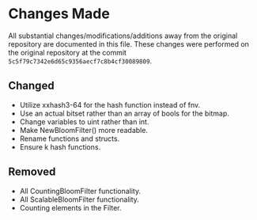 # Changes Made

All substantial changes/modifications/additions away from the original repository are documented in this file.
These changes were performed on the original repository at the commit `5c5f79c7342e6d65c9356aecf7c8b4cf30089809`.

## Changed
- Utilize xxhash3-64 for the hash function instead of fnv.
- Use an actual bitset rather than an array of bools for the bitmap.
- Change variables to uint rather than int.
- Make NewBloomFilter() more readable.
- Rename functions and structs.
- Ensure k hash functions.

## Removed
- All CountingBloomFilter functionality.
- All ScalableBloomFilter functionality.
- Counting elements in the Filter.
